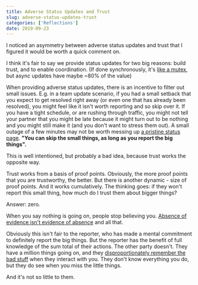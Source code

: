 ```yaml
---
title: Adverse Status Updates and Trust
slug: adverse-status-updates-trust
categories: ['Reflections']
date: 2019-09-23
---
```


I noticed an asymmetry between adverse status updates and trust that I figured it would be worth a quick comment on.

I think it's fair to say we provide status updates for two big reasons: build trust, and to enable coordination. (If done synchronously, it's [like a mutex](https://twitter.com/search?q=meetings%20mutexes&src=typed_query), but async updates have maybe ~80% of the value)

When providing adverse status updates, there is an incentive to filter out small issues. E.g. in a team update scenario, if you had a small setback that you expect to get resolved right away (or even one that has already been resolved), you might feel like it isn't worth reporting and so skip over it. If you have a tight schedule, or are rushing through traffic, you might not tell your partner that you might be late because it might turn out to be nothing and you might still make it (and you don't want to stress them out). A small outage of a few minutes may not be worth messing up [a pristine status page](https://twitter.com/QuinnyPig/status/1173370708316975104). **"You can skip the small things, as long as you report the big things".**

This is well intentioned, but probably a bad idea, because trust works the opposite way.

Trust works from a basis of proof points. Obviously, the more proof points that you are trustworthy, the better. But there is another dynamic - size of proof points. And it works cumulatively. The thinking goes: if they won't report this small thing, how much do I trust them about bigger things?

Answer: zero.

When you say nothing is going on, people stop believing you. [Absence of evidence isn't evidence of absence](<https://en.wikipedia.org/wiki/Burden_of_proof_(philosophy)#Proving_a_negative>) and all that.

Obviously this isn't fair to the reporter, who has made a mental commitment to definitely report the big things. But the reporter has the benefit of full knowledge of the sum total of their actions. The other party doesn't. They have a million things going on, and they [disproportionately remember the bad stuff](https://en.wikipedia.org/wiki/Negativity_bias) when they interact with you. They don't know everything you do, but they do see when you miss the little things.

And it's not so little to them.
